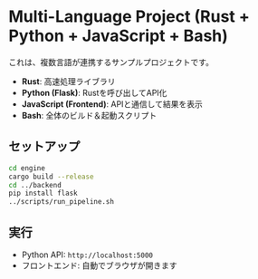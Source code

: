 # Multi-Language Project (Rust + Python + JavaScript + Bash)

これは、複数言語が連携するサンプルプロジェクトです。

- **Rust**: 高速処理ライブラリ
- **Python (Flask)**: Rustを呼び出してAPI化
- **JavaScript (Frontend)**: APIと通信して結果を表示
- **Bash**: 全体のビルド＆起動スクリプト

## セットアップ
```bash
cd engine
cargo build --release
cd ../backend
pip install flask
../scripts/run_pipeline.sh
```

## 実行
- Python API: `http://localhost:5000`
- フロントエンド: 自動でブラウザが開きます
